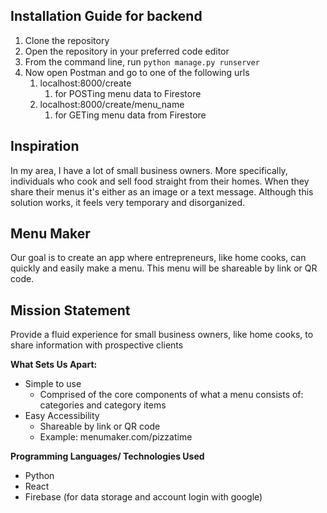 ## Installation Guide for backend
1. Clone the repository
2. Open the repository in your preferred code editor
3. From the command line, run ```python manage.py runserver```
4. Now open Postman and go to one of the following urls
   1. localhost:8000/create
      1. for POSTing menu data to Firestore
   2. localhost:8000/create/menu_name
      1. for GETing menu data from Firestore


## Inspiration
In my area, I have a lot of small business owners. 
More specifically, individuals who cook and sell food straight from their homes. 
When they share their menus it's either as an image or a text message. 
Although this solution works, it feels very temporary and disorganized.

## Menu Maker
Our goal is to create an app where entrepreneurs, 
like home cooks, can quickly and easily make a menu. 
This menu will be shareable by link or QR code. 

## Mission Statement 
Provide a fluid experience for small business owners, 
like home cooks, to share information with prospective clients

**__What Sets Us Apart:__**
- Simple to use
  - Comprised of the core components of what a menu consists of: categories and category items
- Easy Accessibility
  - Shareable by link or QR code
  - Example: menumaker.com/pizzatime

**__Programming Languages/ Technologies Used__**
- Python
- React
- Firebase (for data storage and account login with google)

